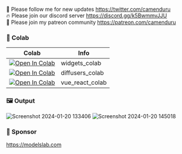 🐣 Please follow me for new updates https://twitter.com/camenduru <br />
🔥 Please join our discord server https://discord.gg/k5BwmmvJJU <br />
🥳 Please join my patreon community https://patreon.com/camenduru <br />

### 🦒 Colab

| Colab | Info
| --- | --- |
[![Open In Colab](https://colab.research.google.com/assets/colab-badge.svg)](https://colab.research.google.com/github/camenduru/widgets-colab/blob/main/widgets_colab.ipynb) | widgets_colab
[![Open In Colab](https://colab.research.google.com/assets/colab-badge.svg)](https://colab.research.google.com/github/camenduru/widgets-colab/blob/main/diffusers_colab.ipynb) | diffusers_colab
[![Open In Colab](https://colab.research.google.com/assets/colab-badge.svg)](https://colab.research.google.com/github/camenduru/widgets-colab/blob/main/vue_react_colab.ipynb) | vue_react_colab

### 🖼 Output
![Screenshot 2024-01-20 133406](https://github.com/camenduru/widgets/assets/54370274/6443c3f5-62b3-4611-b97b-2c0227e738c8)
![Screenshot 2024-01-20 145018](https://github.com/camenduru/widgets-colab/assets/54370274/55248116-53fb-48c7-91da-f5ba707e1411)

### 🏢 Sponsor
https://modelslab.com
